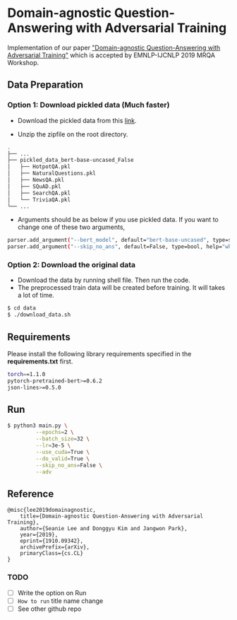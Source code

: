 # Domain-agnostic Question-Answering with Adversarial Training

Implementation of our paper ["Domain-agnostic Question-Answering with Adversarial Training"](https://arxiv.org/abs/1910.09342) which is accepted by EMNLP-IJCNLP 2019 MRQA Workshop.

## Data Preparation

### Option 1: Download pickled data (Much faster)

- Download the pickled data from this [link](https://drive.google.com/open?id=150ZzHpjo_ddeCICIOwXso6VRk2FoZ383).

- Unzip the zipfile on the root directory.

```bash
.
├── ...
├── pickled_data_bert-base-uncased_False
│   ├── HotpotQA.pkl
│   ├── NaturalQuestions.pkl
│   ├── NewsQA.pkl
│   ├── SQuAD.pkl
│   ├── SearchQA.pkl
│   └── TriviaQA.pkl
└── ...

```

- Arguments should be as below if you use pickled data. If you want to change one of these two arguments,

```bash
parser.add_argument("--bert_model", default="bert-base-uncased", type=str, help="Bert model")
parser.add_argument("--skip_no_ans", default=False, type=bool, help="whether to exclude no answer example")
```

### Option 2: Download the original data

- Download the data by running shell file. Then run the code.
- The preprocessed train data will be created before training. It will takes a lot of time.

```bash
$ cd data
$ ./download_data.sh
```

## Requirements

Please install the following library requirements specified in the **requirements.txt** first.

```bash
torch==1.1.0
pytorch-pretrained-bert>=0.6.2
json-lines>=0.5.0
```

## Run

```bash
$ python3 main.py \
         --epochs=2 \
         --batch_size=32 \
         --lr=3e-5 \
         --use_cuda=True \
         --do_valid=True \
         --skip_no_ans=False \
         --adv
```

## Reference

```
@misc{lee2019domainagnostic,
    title={Domain-agnostic Question-Answering with Adversarial Training},
    author={Seanie Lee and Donggyu Kim and Jangwon Park},
    year={2019},
    eprint={1910.09342},
    archivePrefix={arXiv},
    primaryClass={cs.CL}
}
```

### TODO

- [ ] Write the option on Run
- [ ] `How to run` title name change
- [ ] See other github repo
